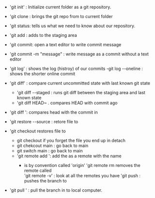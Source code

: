 - 'git init' : Initialize current folder as a git repository.
- 'git clone <url> : brings the git repo from <url> to current folder
- 'git status: tells us what we need to know about our repository.

- 'git add <file> : adds <file> to the staging area
- 'git commit: open a text editor to write commit message
-  'git commit -m "message" : write message as a commit without a text editor

- 'git log' : shows the log (histroy) of our commits
   -git log --oneline : shows the shorter online commit

- 'git diff' : compare current uncommitted state with last known git state
  - 'git diff --staged : runs git diff between the staging area and last known state
  - 'git diff HEAD~<number> . compares HEAD with commit <number> ago <relative>
 - 'git diff <hash>': compares head with the commit in <hash>
- 'git restore --source <hash or head> <file> : retore file to <hash or head>
- 'git checkout <hash or head> <file> restores file to <hash or head>

  - git checkout <hash or head> if you forget the file you end up in detach
  - git chekcout main : go back to main 
  - git switch main : go back to main
  - 'git remote add <name> <url> ': add the <url> as a remote with the name <name> 
      - <name> is by convention called 'origin'
  'git remote rm <name> removes the remote called <name>   
  'git remote -v' : look at all the remotes you have
    'git push <where> <what> : pushes the <what> branch to <where>
   
 - 'git pull <where> <what> ' : pull the <what> branch in <where> to local computer.
 

